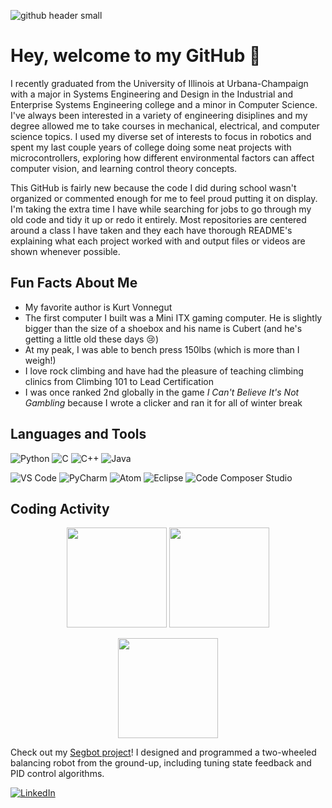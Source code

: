 ![github header small](https://user-images.githubusercontent.com/80641920/117477853-1b802b00-af24-11eb-8808-b063134f7cf0.jpg)

# Hey, welcome to my GitHub 👋
I recently graduated from the University of Illinois at Urbana-Champaign with a major in Systems Engineering and Design in the Industrial and Enterprise Systems Engineering college and a minor in Computer Science. I've always been interested in a variety of engineering disiplines and my degree allowed me to take courses in mechanical, electrical, and computer science topics. I used my diverse set of interests to focus in robotics and spent my last couple years of college doing some neat projects with microcontrollers, exploring how different environmental factors can affect computer vision, and learning control theory concepts.  

This GitHub is fairly new because the code I did during school wasn't organized or commented enough for me to feel proud putting it on display. I'm taking the extra time I have while searching for jobs to go through my old code and tidy it up or redo it entirely. Most repositories are centered around a class I have taken and they each have thorough README's explaining what each project worked with and output files or videos are shown whenever possible.

## Fun Facts About Me
* My favorite author is Kurt Vonnegut
* The first computer I built was a Mini ITX gaming computer. He is slightly bigger than the size of a shoebox and his name is Cubert (and he's getting a little old these days 😢)
* At my peak, I was able to bench press 150lbs (which is more than I weigh!)
* I love rock climbing and have had the pleasure of teaching climbing clinics from Climbing 101 to Lead Certification
* I was once ranked 2nd globally in the game <i>I Can't Believe It's Not Gambling</i> because I wrote a clicker and ran it for all of winter break

## Languages and Tools
<p float="left">
<img alt="Python" src="https://img.shields.io/badge/python-%2314354C.svg?&style=for-the-badge&logo=python&logoColor=white"/>
<img alt="C" src="https://img.shields.io/badge/c-%2300599C.svg?&style=for-the-badge&logo=c&logoColor=white"/>
<img alt="C++" src="https://img.shields.io/badge/c++-%2300599C.svg?&style=for-the-badge&logo=c%2B%2B&ogoColor=white"/>
<img alt="Java" src="https://img.shields.io/badge/java-%23ED8B00.svg?&style=for-the-badge&logo=java&logoColor=white"/>
</p>
<p float="left">
<img alt="VS Code" src="https://img.shields.io/badge/VSCode-0078d7.svg?&style=for-the-badge&logo=visual-studio-code&logoColor=white"/>
<img alt="PyCharm" src="https://img.shields.io/badge/PyCharm-000000.svg?&style=for-the-badge&logo=PyCharm&logoColor=white"/>
<img alt="Atom" src="https://img.shields.io/badge/Atom-66595C?style=for-the-badge&logo=Atom&logoColor=white"/>
<img alt="Eclipse" src="https://img.shields.io/badge/-Eclipse-purple?style=for-the-badge&logo=Eclipse&logoColor=white"/>
<img alt="Code Composer Studio" src="https://img.shields.io/badge/-Code%20Composer%20Studio-red?style=for-the-badge"/>
</p>

## Coding Activity
<p align="center">
<img src="https://github-readme-stats.vercel.app/api/top-langs/?username=monk200&theme=jolly&layout=compact" height="160em" />
<img src="https://github-readme-streak-stats.herokuapp.com/?user=monk200&theme=jolly" height="160em" />
</p>
<p align="center"><img src="https://github-readme-stats.vercel.app/api?username=monk200&theme=jolly&show_icons=true&hide=contribs,stars" height="160em" /></p>  

Check out my [Segbot project](https://github.com/monk200/Segbot)! I designed and programmed a two-wheeled balancing robot from the ground-up, including tuning state feedback and PID control algorithms.  

[![LinkedIn](https://img.shields.io/badge/LinkedIn-%230077B5.svg?&style=for-the-badge&logo=linkedin&logoColor=white)](https://www.linkedin.com/in/monika-spytek-40abb21b5/)
